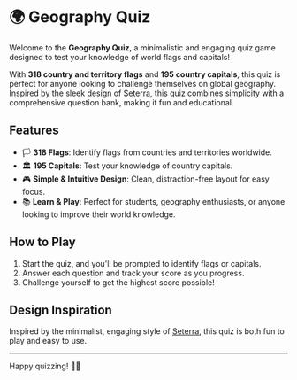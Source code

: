 # 🌍 Geography Quiz

Welcome to the **Geography Quiz**, a minimalistic and engaging quiz game designed to test your knowledge of world flags and capitals!

With **318 country and territory flags** and **195 country capitals**, this quiz is perfect for anyone looking to challenge themselves on global geography. Inspired by the sleek design of [Seterra](https://seterra.com), this quiz combines simplicity with a comprehensive question bank, making it fun and educational.

## Features
- 🏳️ **318 Flags**: Identify flags from countries and territories worldwide.
- 🏛️ **195 Capitals**: Test your knowledge of country capitals.
- 🎮 **Simple & Intuitive Design**: Clean, distraction-free layout for easy focus.
- 📚 **Learn & Play**: Perfect for students, geography enthusiasts, or anyone looking to improve their world knowledge.

## How to Play
1. Start the quiz, and you'll be prompted to identify flags or capitals.
2. Answer each question and track your score as you progress.
3. Challenge yourself to get the highest score possible!

## Design Inspiration
Inspired by the minimalist, engaging style of [Seterra](https://seterra.com), this quiz is both fun to play and easy to use.

---

Happy quizzing! 🧠✨
